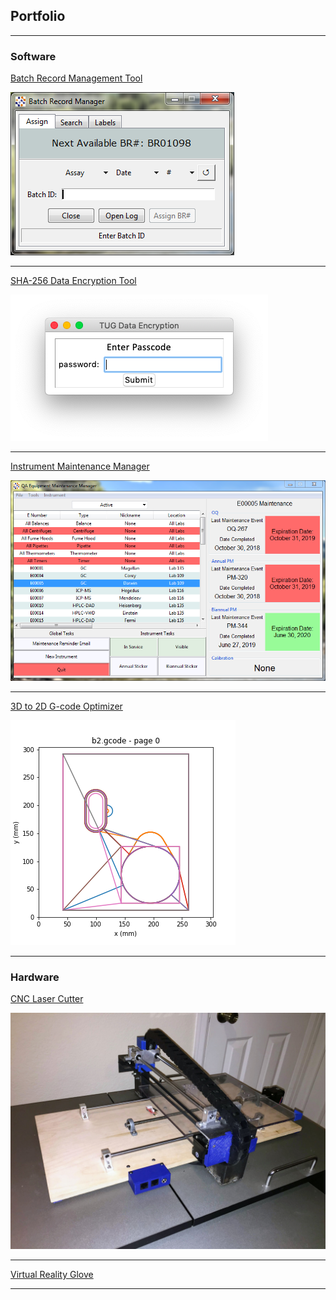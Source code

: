 ## Portfolio

---

### Software

[Batch Record Management Tool](/BR_mgr)

<a href="/BR_mgr">
  <img src="images/BR1.PNG" title="Batch Record Management Tool">
</a>

---
[SHA-256 Data Encryption Tool](/data_encryption)

<a href="/data_encryption">
  <img src="images/encrypter1.png" title="SHA-256 Data Encryption Tool">
</a>

---

[Instrument Maintenance Manager](/instrument_mgr)

<a href="/instrument_mgr">
  <img src="images/InstrumentMaintenance.PNG" title="Instrument Maintenance Manager">
</a>

---
[3D to 2D G-code Optimizer](/3d_2d.md)

<a href="/3d_2d">
  <img src="images/pyplot.png" title="G-Code Flattener">
</a>

---

### Hardware

[CNC Laser Cutter](/laser)

<img src="images/laser.JPG" alt="laser cutter">

---

[Virtual Reality Glove](#)

---

